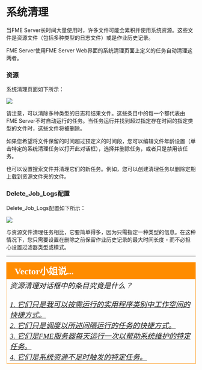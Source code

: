 # 系统清理 #

当FME Server长时间大量使用时，许多文件可能会累积并使用系统资源。这些文件是资源文件（包括多种类型的日志文件）或是作业历史记录。

FME Server使用FME Server Web界面的系统清理页面上定义的任务自动清理这两者。

### 资源 ###

系统清理页面如下所示：

![](./Images/4.001.SystemCleanupPage.png)

请注意，可以清除多种类型的日志和结果文件。这些条目中的每一个都代表由FME Server不时自动运行的任务。当任务运行并找到超过指定存在时间的指定类型的文件时，这些文件将被删除。

如果您希望将文件保留的时间超过预定义的时间段，您可以编辑文件年龄设置（单击特定的系统清理任务以打开此对话框），选择并删除任务，或者只是禁用该任务。

也可以设置搜索文件并清理它们的新任务。例如，您可以创建清理任务以删除定期上载到资源文件夹的文件。

### Delete_Job_Logs配置 ###

Delete_Job_Logs配置如下所示：

![](./Images/4.002.Delete_Job_Logs.png)

与资源文件清理任务相比，它要简单得多，因为只需指定一种类型的信息。在这种情况下，您只需要设置在删除之前保留作业历史记录的最大时间长度 - 而不必担心设置过滤器类型或模式。


---

<!--Person X Says Section-->

<table style="border-spacing: 0px">
<tr>
<td style="vertical-align:middle;background-color:darkorange;border: 2px solid darkorange">
<i class="fa fa-quote-left fa-lg fa-pull-left fa-fw" style="color:white;padding-right: 12px;vertical-align:text-top"></i>
<span style="color:white;font-size:x-large;font-weight: bold;font-family:serif">Vector小姐说...</span>
</td>
</tr>

<tr>
<td style="border: 1px solid darkorange">
<span style="font-family:serif; font-style:italic; font-size:larger">
资源清理对话框中的条目究竟是什么？
<br><br><a href="http://52.73.2.37/fmedatastreaming/Manual/QAResponse2017.fmw?chapter=27&question=1&answer=1&DestDataset_TEXTLINE=C%3A%5CFMEOutput%5CQAResponse.html">1. 它们只是我可以按需运行的实用程序类别中工作空间的快捷方式。</a>
<br><a href="http://52.73.2.37/fmedatastreaming/Manual/QAResponse2017.fmw?chapter=27&question=1&answer=2&DestDataset_TEXTLINE=C%3A%5CFMEOutput%5CQAResponse.html">2. 它们只是调度以所述间隔运行的任务的快捷方式。</a>
<br><a href="http://52.73.2.37/fmedatastreaming/Manual/QAResponse2017.fmw?chapter=27&question=1&answer=3&DestDataset_TEXTLINE=C%3A%5CFMEOutput%5CQAResponse.html">3. 它们是FME服务器每天运行一次以帮助系统维护的特定任务。</a>
<br><a href="http://52.73.2.37/fmedatastreaming/Manual/QAResponse2017.fmw?chapter=27&question=1&answer=4&DestDataset_TEXTLINE=C%3A%5CFMEOutput%5CQAResponse.html">4. 它们是系统资源不足时触发的特定任务。</a>
</span>
</td>
</tr>
</table>

